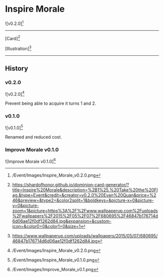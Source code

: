 # Inspire Morale

![v0.2.0][^v0.2.0]

---

[Card][^Card]

[Illustration][^Illustration]

---

## History

### v0.2.0

![v0.2.0][^v0.2.0]

Prevent being able to acquire it turns 1 and 2.

### v0.1.0

![v0.1.0][^v0.1.0]

Renamed and reduced cost.

### Improve Morale v0.1.0

![Improve Morale v0.1.0][^Improve Morale v0.1.0]

[^v0.1.0]: /Event/Images/Inspire_Morale_v0.1.0.png
[^v0.2.0]: /Event/Images/Inspire_Morale_v0.2.0.png
[^Improve Morale v0.1.0]: /Event/Images/Improve_Morale_v0.1.png
[^Card]: https://shardofhonor.github.io/dominion-card-generator/?title=Inspire%20Morale&description=%2B1%25.%20Take%20the%20Flag.&type=Event&credit=&creator=v0.2.0%20Evan%20Quan&price=%246&preview=&type2=&color2split=1&boldkeys=&picture-x=0&picture-y=0&picture-zoom=1&picture=https%3A%2F%2Fwww.wallpaperup.com%2Fuploads%2Fwallpapers%2F2015%2F05%2F07%2F680695%2F46847b176714d6d06ae12f0df1262d84.jpg&expansion=&custom-icon=&color0=0&color1=0&size=1
[^Illustration]: https://www.wallpaperup.com/uploads/wallpapers/2015/05/07/680695/46847b176714d6d06ae12f0df1262d84.jpg
